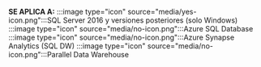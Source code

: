 **SE APLICA A:** :::image type="icon" source="media/yes-icon.png":::SQL Server 2016 y versiones posteriores (solo Windows) :::image type="icon" source="media/no-icon.png":::Azure SQL Database :::image type="icon" source="media/no-icon.png":::Azure Synapse Analytics (SQL DW) :::image type="icon" source="media/no-icon.png":::Parallel Data Warehouse